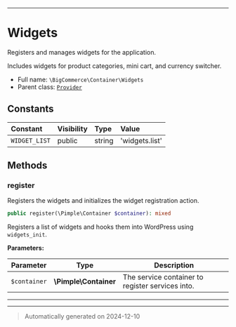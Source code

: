 ***

# Widgets

Registers and manages widgets for the application.

Includes widgets for product categories, mini cart, and currency switcher.

* Full name: `\BigCommerce\Container\Widgets`
* Parent class: [`Provider`](./Provider.md)


## Constants

| Constant | Visibility | Type | Value |
|:---------|:-----------|:-----|:------|
|`WIDGET_LIST`|public|string|&#039;widgets.list&#039;|


## Methods


### register

Registers the widgets and initializes the widget registration action.

```php
public register(\Pimple\Container $container): mixed
```

Registers a list of widgets and hooks them into WordPress using `widgets_init`.






**Parameters:**

| Parameter | Type | Description |
|-----------|------|-------------|
| `$container` | **\Pimple\Container** | The service container to register services into. |





***


***
> Automatically generated on 2024-12-10
